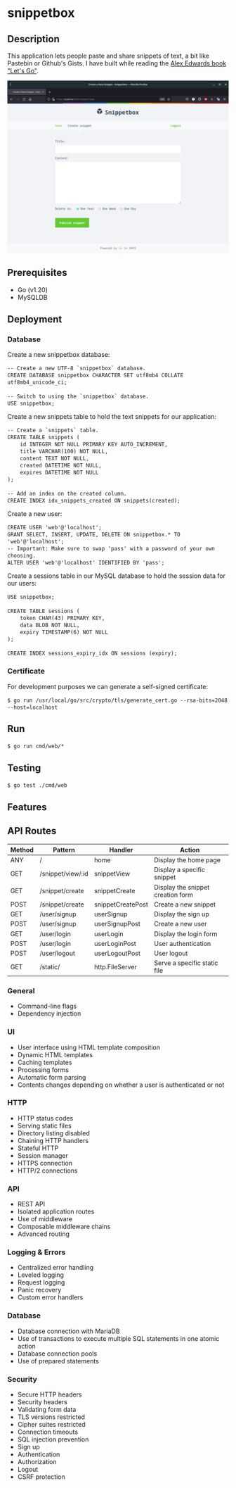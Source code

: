 # snippetbox

## Description

This application lets people paste and share snippets of text, a bit like Pastebin or Github's Gists. I have built while reading the [Alex Edwards book "Let's Go"](https://lets-go.alexedwards.net/).

![snippetbox](./ui/static/img/screenshot.png)

## Prerequisites

* Go (v1.20)
* MySQLDB

## Deployment

### Database

Create a new snippetbox database:

```
-- Create a new UTF-8 `snippetbox` database.
CREATE DATABASE snippetbox CHARACTER SET utf8mb4 COLLATE utf8mb4_unicode_ci;

-- Switch to using the `snippetbox` database.
USE snippetbox;

```

Create a new snippets table to hold the text snippets for our application:

```
-- Create a `snippets` table.
CREATE TABLE snippets (
    id INTEGER NOT NULL PRIMARY KEY AUTO_INCREMENT,
    title VARCHAR(100) NOT NULL,
    content TEXT NOT NULL,
    created DATETIME NOT NULL,
    expires DATETIME NOT NULL
);

-- Add an index on the created column.
CREATE INDEX idx_snippets_created ON snippets(created);
```

Create a new user:

```
CREATE USER 'web'@'localhost';
GRANT SELECT, INSERT, UPDATE, DELETE ON snippetbox.* TO 'web'@'localhost';
-- Important: Make sure to swap 'pass' with a password of your own choosing.
ALTER USER 'web'@'localhost' IDENTIFIED BY 'pass';
```

Create a sessions table in our MySQL database to hold the session data for our users:

```
USE snippetbox;

CREATE TABLE sessions (
    token CHAR(43) PRIMARY KEY,
    data BLOB NOT NULL,
    expiry TIMESTAMP(6) NOT NULL
);

CREATE INDEX sessions_expiry_idx ON sessions (expiry);
```

### Certificate

For development purposes we can generate a self-signed certificate:

```
$ go run /usr/local/go/src/crypto/tls/generate_cert.go --rsa-bits=2048 --host=localhost
```

## Run

```$ go run cmd/web/*```

## Testing

```$ go test ./cmd/web```

## Features

## API Routes

| Method    | Pattern           | Handler           | Action                            |
| --------- | ----------------- | ----------------- | --------------------------------- |
| ANY       | /                 | home              | Display the home page             |
| GET       | /snippet/view/:id | snippetView       | Display a specific snippet        |
| GET       | /snippet/create   | snippetCreate     | Display the snippet creation form |
| POST      | /snippet/create   | snippetCreatePost | Create a new snippet              |
| GET       | /user/signup      | userSignup        | Display the sign up               |
| POST      | /user/signup      | userSignupPost    | Create a new user                 |
| GET       | /user/login       | userLogin         | Display the login form            |
| POST      | /user/login       | userLoginPost     | User authentication               |
| POST      | /user/logout      | userLogoutPost    | User logout                       |
| GET       | /static/          | http.FileServer   | Serve a specific static file      |

### General

* Command-line flags
* Dependency injection

### UI

* User interface using HTML template composition
* Dynamic HTML templates
* Caching templates
* Processing forms
* Automatic form parsing
* Contents changes depending on whether a user is authenticated or not

### HTTP

* HTTP status codes
* Serving static files
* Directory listing disabled
* Chaining HTTP handlers
* Stateful HTTP
* Session manager
* HTTPS connection
* HTTP/2 connections

### API

* REST API
* Isolated application routes
* Use of middleware
* Composable middleware chains
* Advanced routing

### Logging & Errors

* Centralized error handling
* Leveled logging
* Request logging
* Panic recovery
* Custom error handlers

### Database

* Database connection with MariaDB
* Use of transactions to execute multiple SQL statements in one atomic action
* Database connection pools
* Use of prepared statements

### Security

* Secure HTTP headers
* Security headers
* Validating form data
* TLS versions restricted
* Cipher suites restricted
* Connection timeouts
* SQL injection prevention
* Sign up
* Authentication
* Authorization
* Logout
* CSRF protection